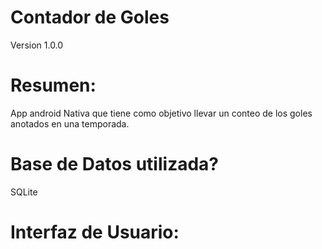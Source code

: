 # Contador de Goles

Version 1.0.0

# Resumen:

App android Nativa que tiene como objetivo llevar un conteo de los goles anotados en una temporada.

# Base de Datos utilizada?

SQLite

# Interfaz de Usuario:



